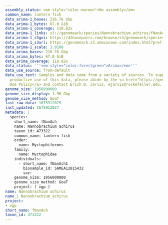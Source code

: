 ```yaml
---
assembly_status: <em style="color:maroon">No assembly</em>
common_name: lantern fish
data_arima-1_bases: 216.76 Gbp
data_arima-1_bytes: 67.0 GiB
data_arima-1_coverage: 110.82x
data_arima-1_links: s3://genomeark/species/Nannobrachium_achirus/fNanAch1/genomic_data/arima/<br>
data_arima-1_s3gui: https://42basepairs.com/browse/s3/genomeark/species/Nannobrachium_achirus/fNanAch1/genomic_data/arima/
data_arima-1_s3url: https://genomeark.s3.amazonaws.com/index.html?prefix=species/Nannobrachium_achirus/fNanAch1/genomic_data/arima/
data_arima-1_scale: 3.0108
data_arima_bases: 216.76 Gbp
data_arima_bytes: 67.0 GiB
data_arima_coverage: 110.82x
data_status: '''<em style="color:forestgreen">Arima</em>'''
data_use_source: from-default
data_use_text: Samples and data come from a variety of sources. To support fair and
  productive use of this data, please abide by the <a href="https://genome10k.soe.ucsc.edu/data-use-policies/">Data
  Use Policy</a> and contact Erich D. Jarvis, ejarvis@rockefeller.edu, with any questions.
genome_size: 1956000000
genome_size_display: 1.96 Gbp
genome_size_method: GoaT
last_raw_data: 1675912025
last_updated: 1675912027
metadata: |
  species:
    short_name: fNanAch
    name: Nannobrachium achirus
    taxon_id: 473322
    common_name: lantern fish
    order:
      name: Myctophiformes
    family:
      name: Myctophidae
    individuals:
      - short_name: fNanAch1
        biosample_id: SAMEA12815432
        sex:
    genome_size: 1956000000
    genome_size_method: GoaT
    project: [ vgp ]
name: Nannobrachium achirus
name_: Nannobrachium_achirus
project:
- vgp
short_name: fNanAch
taxon_id: 473322
---
```

